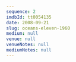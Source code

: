 ```yaml
---
sequence: 2
imdbId: tt0054135
date: 2008-09-21
slug: oceans-eleven-1960
medium: null
venue: null
venueNotes: null
mediumNotes: null
---
```



